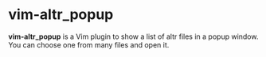 # vim-altr_popup

**vim-altr_popup** is a Vim plugin to show a list of altr files in a popup window.
You can choose one from many files and open it.
